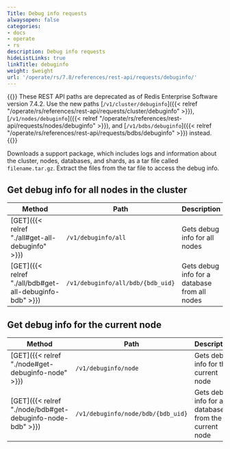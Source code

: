 ```yaml
---
Title: Debug info requests
alwaysopen: false
categories:
- docs
- operate
- rs
description: Debug info requests
hideListLinks: true
linkTitle: debuginfo
weight: $weight
url: '/operate/rs/7.8/references/rest-api/requests/debuginfo/'
---
```


{{<banner-article>}}
These REST API paths are deprecated as of Redis Enterprise Software version 7.4.2. Use the new paths [`/v1/cluster/debuginfo`]({{< relref "/operate/rs/references/rest-api/requests/cluster/debuginfo" >}}), [`/v1/nodes/debuginfo`]({{< relref "/operate/rs/references/rest-api/requests/nodes/debuginfo" >}}), and [`/v1/bdbs/debuginfo`]({{< relref "/operate/rs/references/rest-api/requests/bdbs/debuginfo" >}}) instead.
{{</banner-article>}}

Downloads a support package, which includes logs and information about the cluster, nodes, databases, and shards, as a tar file called `filename.tar.gz`. Extract the files from the tar file to access the debug info.

## Get debug info for all nodes in the cluster

| Method | Path | Description |
|--------|------|-------------|
| [GET]({{< relref "./all#get-all-debuginfo" >}}) | `/v1/debuginfo/all` | Gets debug info for all nodes |
| [GET]({{< relref "./all/bdb#get-all-debuginfo-bdb" >}}) | `/v1/debuginfo/all/bdb/{bdb_uid}` | Gets debug info for a database from all nodes |

## Get debug info for the current node

| Method | Path | Description |
|--------|------|-------------|
| [GET]({{< relref "./node#get-debuginfo-node" >}}) | `/v1/debuginfo/node` | Gets debug info for the current node |
| [GET]({{< relref "./node/bdb#get-debuginfo-node-bdb" >}}) | `/v1/debuginfo/node/bdb/{bdb_uid}` | Gets debug info for a database from the current node |
